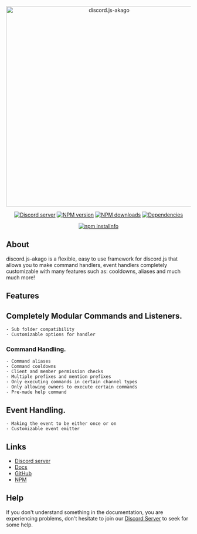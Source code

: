 
<div align="center">
  <br />
  <p>
    <a href="https://3vccsdszsdbgafmasps2kw-on.drv.tw/www.discord-akago.com/"><img src="https://i.imgur.com/tt64LX5.png" width="546" alt="discord.js-akago" /></a>
  </p>
  <p>
    <a href="https://discord.gg/bRCvFy9"><img src="https://img.shields.io/discord/717861844127055873?color=7289da&logo=discord&logoColor=white" alt="Discord server" /></a>
    <a href="https://www.npmjs.com/package/discord.js-akago"><img src="https://img.shields.io/npm/v/discord.js-akago.svg" alt="NPM version" /></a>
    <a href="https://www.npmjs.com/package/discord.js-akago"><img src="https://img.shields.io/npm/dt/discord.js-akago.svg" alt="NPM downloads" /></a>
    <a href="https://david-dm.org/discordjs/discord.js-akago"><img src="https://img.shields.io/david/iColtz/discord.js-akago" alt="Dependencies" /></a>
  </p>
  <p>
    <a href="https://nodei.co/npm/discord.js-akago/"><img src="https://nodei.co/npm/discord.js-akago.png?downloads=true&stars=true" alt="npm installnfo" /></a>
  </p>
</div>

## About

discord.js-akago is a flexible, easy to use framework for discord.js that allows you to make command handlers, event handlers completely customizable with many features such as: cooldowns, aliases and much much more!

## Features

## Completely Modular Commands and Listeners.
	- Sub folder compatibility
	- Customizable options for handler

### Command Handling.
	- Command aliases
	- Command cooldowns
	- Client and member permission checks
	- Multiple prefixes and mention prefixes
	- Only executing commands in certain channel types
	- Only allowing owners to execute certain commands
	- Pre-made help command

## Event Handling.
	- Making the event to be either once or on
	- Customizable event emitter

## Links
- [Discord server](https://discord.gg/2jkBmzy)
- [Docs](https://3vccsdszsdbgafmasps2kw-on.drv.tw/www.discord-akago.com/)
- [GitHub](https://github.com/discord-js-akago/discord.js-akago)
- [NPM](https://www.npmjs.com/package/discord.js-akago)


## Help

If you don't understand something in the documentation, you are experiencing problems, don't hesitate to join our [Discord Server](https://discord.gg/2jkBmzy) to seek for some help.